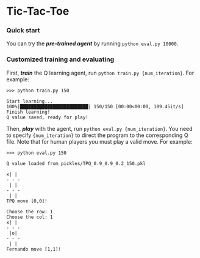 # Tic-Tac-Toe

### Quick start

You can  try the ***pre-trained agent*** by running `python eval.py 10000`.



### Customized training and evaluating

First, ***train*** the Q learning agent, run `python train.py {num_iteration}`. For example:

```shell
>>> python train.py 150

Start learning...
100%|█████████████████████████| 150/150 [00:00<00:00, 109.45it/s]
Finish learning!
Q value saved, ready for play!
```

Then, ***play*** with the agent, run `python eval.py {num_iteration}`. You need to specify `{num_iteration}` to direct the program to the corresponding Q file. Note that for human players you must play a valid move. For example:

```shell
>>> python eval.py 150

Q value loaded from pickles/TPQ_0.9_0.9_0.2_150.pkl

x| |
- - -
 | |
- - -
 | |
TPQ move [0,0]!

Choose the row: 1
Choose the col: 1
x| |
- - -
 |o|
- - -
 | |
Fernando move [1,1]!
```



